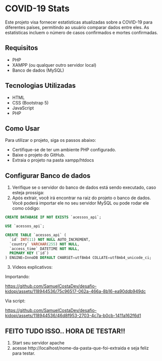 # COVID-19 Stats

Este projeto visa fornecer estatísticas atualizadas sobre a COVID-19 para diferentes países, permitindo ao usuário comparar dados entre eles. As estatísticas incluem o número de casos confirmados e mortes confirmadas.

## Requisitos

* PHP
* XAMPP (ou qualquer outro servidor local)
* Banco de dados (MySQL)


## Tecnologias Utilizadas

* HTML
* CSS (Bootstrap 5)
* JavaScript
* PHP

## Como Usar

Para utilizar o projeto, siga os passos abaixo:

* Certifique-se de ter um ambiente PHP configurado.
* Baixe o projeto do GitHub.
* Extraia o projeto na pasta xampp/htdocs


## Configurar Banco de dados
1. Verifique se o servidor do banco de dados está sendo executado, caso esteja prossiga:
2. Após extrair, você irá encontrar na raiz do projeto o banco de dados. Você poderá importar ele no seu servidor MySQL ou pode rodar ele como código:
```sql
CREATE DATABASE IF NOT EXISTS `acessos_api`;

USE `acessos_api`;

CREATE TABLE `acessos_api` (
  `id` INT(11) NOT NULL AUTO_INCREMENT,
  `country` VARCHAR(255) NOT NULL,
  `access_time` DATETIME NOT NULL,
  PRIMARY KEY (`id`)
) ENGINE=InnoDB DEFAULT CHARSET=utf8mb4 COLLATE=utf8mb4_unicode_ci;
```
3. Videos explicativos:

Importando:

https://github.com/SamuelCostaDev/desafio-kidopi/assets/118944536/75c96517-062a-466a-8b16-ea90ddb949dc

Via script:

https://github.com/SamuelCostaDev/desafio-kidopi/assets/118944536/46d8f953-2703-4c7a-b0cb-1411a162f6d1


## FEITO TUDO ISSO.. HORA DE TESTAR!!

1. Start seu servidor apache
2. acesse http://localhost/nome-da-pasta-que-foi-extraida e seja feliz para testar.
